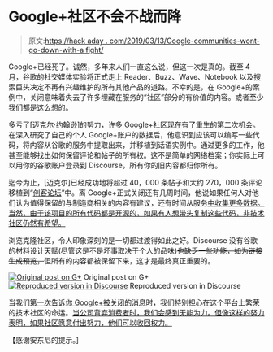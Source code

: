 # Google+社区不会不战而降

> 原文:[https://hack aday . com/2019/03/13/Google-communities-wont-go-down-with-a fight/](https://hackaday.com/2019/03/13/google-communities-wont-go-down-without-a-fight/)

Google+已经死了。诚然，多年来人们一直这么说，但这一次是真的。截至 4 月，谷歌的社交媒体实验将正式走上 Reader、Buzz、Wave、Notebook 以及搜索巨头决定不再有兴趣维护的所有其他产品的道路。不幸的是，在 Google+的案例中，关闭意味着失去了许多埋藏在服务的“社区”部分的有价值的内容。或者至少我们都是这么想的。

多亏了[迈克尔·约翰逊]的努力，许多 Google+社区现在有了重生的第二次机会。在深入研究了自己的个人 Google+账户的数据后，他意识到应该可以编写一些代码，将内容从谷歌的服务中提取出来，并移植到话语实例中。通过更多的工作，他甚至能够找出如何保留评论和帖子的所有权。这不是简单的网络档案；你实际上可以用你的谷歌账户登录到 Discourse，所有你的旧内容都归你所有。

迄今为止，[迈克尔]已经成功地将超过 40，000 条帖子和大约 270，000 条评论移植到“[创客论坛](https://forum.makerforums.info/)”中。离 Google+正式关闭还有几周时间，他说如果任何人对他们认为值得保留的与制造商相关的内容有建议，还有时间从服务[中收集更多数据。当然，由于该项目的所有代码都是开源的，如果有人想带头复制这些代码，非技术社区仍然有希望。](https://forum.makerforums.info/t/nominate-g-maker-communities/21245)

浏览克隆社区，令人印象深刻的是一切都过渡得如此之好。Discourse 没有谷歌的材料设计天赋(尽管这是不是坏事取决于个人的品味)~~也缺乏一些功能，如为链接生成预览，~~但所有的内容都被保留下来，这才是最终真正重要的。

 [![Original post on G+](../Images/99e1a1904ca15a4ede2e2b34c818ced5.png "gplusclone_detail2")](https://hackaday.com/2019/03/13/google-communities-wont-go-down-without-a-fight/gplusclone_detail2/) Original post on G+ [![Reproduced version in Discourse](../Images/bc10acdbe8e516a7e93ec817452d2bf6.png "gplusclone_detail1")](https://hackaday.com/2019/03/13/google-communities-wont-go-down-without-a-fight/gplusclone_detail1/) Reproduced version in Discourse

当我们[第一次告诉你 Google+被关闭的消息](https://hackaday.com/2018/10/09/google-discovers-google-servers-are-still-running/)时，我们特别担心在这个平台上繁荣的技术社区的命运。[当公司背弃消费者时，我们会感到无能为力。但像这样的努力表明，如果社区愿意付出努力，他们可以收回权力。](https://hackaday.com/2019/03/08/uncertain-future-of-orphaned-jibo-robots-presents-opportunities/)

【感谢安东尼的提示。]